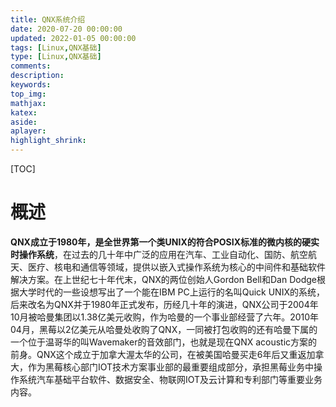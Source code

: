 ```yaml
---
title: QNX系统介绍
date: 2020-07-20 00:00:00
updated: 2022-01-05 00:00:00
tags: [Linux,QNX基础]
type: [Linux,QNX基础]
comments:  
description:  
keywords:  
top_img:
mathjax:
katex:
aside:
aplayer:
highlight_shrink:
---
```




[TOC]

# 概述

**QNX成立于1980年，是全世界第一个类UNIX的符合POSIX标准的微内核的硬实时操作系统**，在过去的几十年中广泛的应用在汽车、工业自动化、国防、航空航天、医疗、核电和通信等领域，提供以嵌入式操作系统为核心的中间件和基础软件解决方案。在上世纪七十年代末，QNX的两位创始人Gordon Bell和Dan Dodge根据大学时代的一些设想写出了一个能在IBM PC上运行的名叫Quick UNIX的系统，后来改名为QNX并于1980年正式发布，历经几十年的演进，QNX公司于2004年10月被哈曼集团以1.38亿美元收购，作为哈曼的一个事业部经营了六年。2010年04月，黑莓以2亿美元从哈曼处收购了QNX，一同被打包收购的还有哈曼下属的一个位于温哥华的叫Wavemaker的音效部门，也就是现在QNX acoustic方案的前身。QNX这个成立于加拿大渥太华的公司，在被美国哈曼买走6年后又重返加拿大，作为黑莓核心部门IOT技术方案事业部的最重要组成部分，承担黑莓业务中操作系统汽车基础平台软件、数据安全、物联网IOT及云计算和专利部门等重要业务内容。

